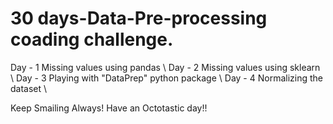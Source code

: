 # 30 days-Data-Pre-processing coading challenge. 
Day - 1  Missing values using pandas \\
Day - 2  Missing values using sklearn \\
Day - 3  Playing with "DataPrep" python package \\
Day - 4  Normalizing the dataset  \\



Keep Smailing Always!
Have an Octotastic day!!
